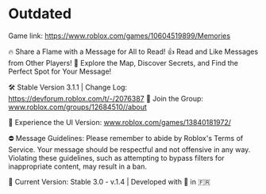 # Outdated

Game link: https://www.roblox.com/games/10604519899/Memories

🔥 Share a Flame with a Message for All to Read!
👍 Read and Like Messages from Other Players!
👀 Explore the Map, Discover Secrets, and Find the Perfect Spot for Your Message!

🛠️ Stable Version 3.1.1 | Change Log: https://devforum.roblox.com/t/-/2076387
👥 Join the Group: www.roblox.com/groups/12684510//about

🎨 Experience the UI Version: www.roblox.com/games/13840181972/

⛔ Message Guidelines: Please remember to abide by Roblox's Terms of Service. Your message should be respectful and not offensive in any way. Violating these guidelines, such as attempting to bypass filters for inappropriate content, may result in a ban.

🚀 Current Version: Stable 3.0 - v.1.4 | Developed with 💖 in 🇫🇷
